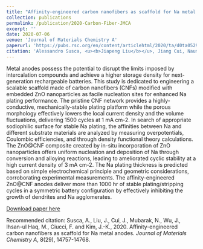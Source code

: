 ```yaml
---
title: "Affinity-engineered carbon nanofibers as scaffold for Na metal anodes"
collection: publications
permalink: /publication/2020-Carbon-Fiber-JMCA
excerpt: ''
date: 2020-07-06
venue: 'Journal of Materials Chemistry A'
paperurl: 'https://pubs.rsc.org/en/content/articlehtml/2020/ta/d0ta05298a'
citation: 'Alessandro Susca, <u><b>Jiapeng Liu</b></u>, Jiang Cui, Nauman Mubarak, Junxiong Wu, Muhammad Ihsan-Ul-Haq, Francesco Ciucci, and Jang-Kyo Kim*. (2020). &quot;Affinity-engineered carbon nanofibers as scaffold for Na metal anodes.&quot; <i><b>Journal of Materials Chemistry A</b></i>, 8(29), 14757-14768.'
---
```

Metal anodes possess the potential to disrupt the limits imposed by intercalation compounds and achieve a higher storage density for next-generation rechargeable batteries. This study is dedicated to engineering a scalable scaffold made of carbon nanofibers (CNFs) modified with embedded ZnO nanoparticles as facile nucleation sites for enhanced Na plating performance. The pristine CNF network provides a highly-conductive, mechanically-stable plating platform while the porous morphology effectively lowers the local current density and the volume fluctuations, delivering 1500 cycles at 1 mA cm-2. In search of appropriate sodiophilic surface for stable Na plating, the affinities between Na and different substrate materials are analyzed by measuring overpotentials, Coulombic efficiencies, and through density functional theory calculations. The ZnO@CNF composite created by in-situ incorporation of ZnO nanoparticles offers uniform nucleation and deposition of Na through conversion and alloying reactions, leading to ameliorated cyclic stability at a high current density of 3 mA cm-2. The Na plating thickness is predicted based on simple electrochemical principle and geometric considerations, corroborating experimental measurements. The affinity-engineered ZnO@CNF anodes deliver more than 1000 hr of stable plating/stripping cycles in a symmetric battery configuration by effectively inhibiting the growth of dendrites and Na agglomerates.

[Download paper here](http://jiapeng-liu.github.io/files/A-Susca_2020_Carbon-Fiber_JMCA.pdf)

Recommended citation: Susca, A., Liu, J., Cui, J., Mubarak, N., Wu, J., Ihsan-ul Haq, M., Ciucci, F. and Kim, J.-K., 2020. Affinity-engineered carbon nanofibers as scaffold for Na metal anodes. <i>Journal of Materials Chemistry A</i>, 8(29), 14757-14768.
